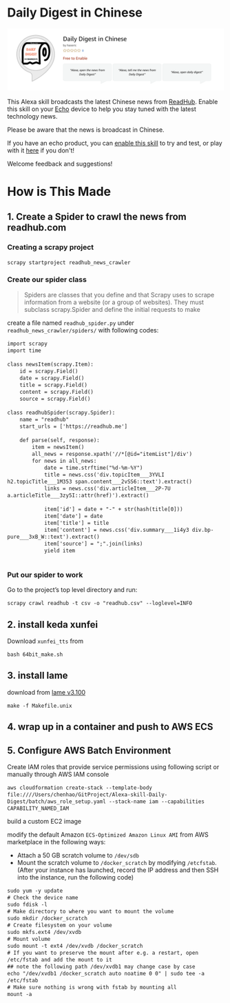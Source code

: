 
# Daily Digest in Chinese

![](/logo/skill_page.png)

This Alexa skill broadcasts the latest Chinese news from [ReadHub](https://readhub.me/). Enable this skill on your [Echo](https://www.amazon.com/all-new-amazon-echo-speaker-with-wifi-alexa-dark-charcoal/dp/B06XCM9LJ4) device to help you stay tuned with the latest technology news.

Please be aware that the news is broadcast in Chinese.


If you have an echo product, you can [enable this skill](https://www.bioconductor.org/packages/cytofkit/) to try and test, or play with it [here](https://echosim.io/) if you don't! 

Welcome feedback and suggestions!


# How is This Made

## 1. Create a Spider to crawl the news from readhub.com

### Creating a scrapy project

```
scrapy startproject readhub_news_crawler
```

### Create our spider class

> Spiders are classes that you define and that Scrapy uses to scrape information from a website (or a group of websites). They must subclass scrapy.Spider and define the initial requests to make

create a file named `readhub_spider.py` under `readhub_news_crawler/spiders/` with following codes:


```
import scrapy
import time

class newsItem(scrapy.Item):
    id = scrapy.Field()
    date = scrapy.Field()
    title = scrapy.Field()
    content = scrapy.Field()
    source = scrapy.Field()
    
class readhubSpider(scrapy.Spider):
    name = "readhub"
    start_urls = ['https://readhub.me']

    def parse(self, response):
        item = newsItem()
        all_news = response.xpath('//*[@id="itemList"]/div')
        for news in all_news:
            date = time.strftime("%d-%m-%Y")
            title = news.css('div.topicItem___3YVLI h2.topicTitle___1M353 span.content___2vSS6::text').extract()
            links = news.css('div.articleItem___2P-7U a.articleTitle___3zy5I::attr(href)').extract()
            
            item['id'] = date + "-" + str(hash(title[0]))
            item['date'] = date
            item['title'] = title
            item['content'] = news.css('div.summary___1i4y3 div.bp-pure___3xB_W::text').extract()
            item['source'] = ";".join(links)
            yield item
            
```

### Put our spider to work

Go to the project’s top level directory and run:

```
scrapy crawl readhub -t csv -o "readhub.csv" --loglevel=INFO
```

## 2. install keda xunfei

Download `xunfei_tts` from 

```
bash 64bit_make.sh
```

## 3. install lame

download from [lame v3.100](https://sourceforge.net/projects/lame/files/lame/3.100/)

```
make -f Makefile.unix
```

## 4. wrap up in a container and push to AWS ECS


## 5. Configure AWS Batch Environment


Create IAM roles that provide service permissions using following script or manually through AWS IAM console

```
aws cloudformation create-stack --template-body file:////Users/chenhao/GitProject/Alexa-skill-Daily-Digest/batch/aws_role_setup.yaml --stack-name iam --capabilities CAPABILITY_NAMED_IAM
```

build a custom EC2 image

modify the default Amazon `ECS-Optimized Amazon Linux AMI` from AWS marketplace in the following ways:

- Attach a 50 GB scratch volume to `/dev/sdb`
- Mount the scratch volume to `/docker_scratch` by modifying `/etcfstab`. (After your instance has launched, record the IP address and then SSH into the instance, run the following code)

```
sudo yum -y update
# Check the device name
sudo fdisk -l
# Make directory to where you want to mount the volume
sudo mkdir /docker_scratch
# Create filesystem on your volume 
sudo mkfs.ext4 /dev/xvdb
# Mount volume
sudo mount -t ext4 /dev/xvdb /docker_scratch
# If you want to preserve the mount after e.g. a restart, open /etc/fstab and add the mount to it
## note the following path /dev/xvdb1 may change case by case
echo "/dev/xvdb1 /docker_scratch auto noatime 0 0" | sudo tee -a /etc/fstab
# Make sure nothing is wrong with fstab by mounting all
mount -a
```